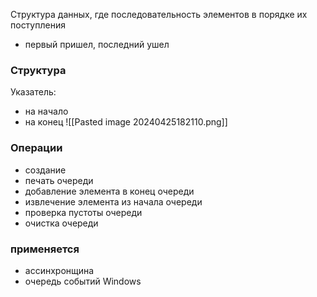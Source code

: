 Структура данных, где последовательность элементов в порядке их поступления

- первый пришел, последний ушел

### Структура

Указатель: 
- на начало
- на конец
![[Pasted image 20240425182110.png]]


### Операции
- создание
- печать очереди
- добавление элемента в конец очереди
- извлечение элемента из начала очереди
- проверка пустоты очереди
- очистка очереди

### применяется
- ассинхронщина
- очередь событий Windows